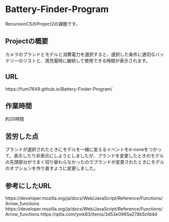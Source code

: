 # Battery-Finder-Program
RecursionCSのProject2の課題です。
<h2>Projectの概要</h2>
カメラのブランドとモデルと消費電力を選択すると、選択した条件に適切なバッテリーのリストと、満充電時に継続して使用できる時間が表示されます。
<h2>URL</h2>
https://fumi7649.github.io/Battery-Finder-Program/
<h2>作業時間</h2>
約20時間
<h2>苦労した点</h2>
ブランドが選択されたときにモデルを一緒に変えるイベントをd-noneをつかって、表示したり非表示にしようとしましたが、ブランドを変更したときのモデルの先頭部分がうまく切り替わらなかったのでブランドが変更されたときにモデルのオプションを作り直すように変更しました。
<h2>参考にしたURL</h2>
https://developer.mozilla.org/ja/docs/Web/JavaScript/Reference/Functions/Arrow_functions
https://developer.mozilla.org/ja/docs/Web/JavaScript/Reference/Functions/Arrow_functions
https://qiita.com/ymk83/items/3d53e0965a278b5cfd4d
